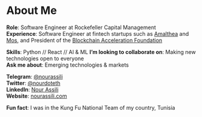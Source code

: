 # About Me

**Role**: Software Engineer at Rockefeller Capital Management  
**Experience**: Software Engineer at fintech startups such as [Amalthea](https://amaltheafs.com/) and [Mos](https://mos.com/), and President of the [Blockchain Acceleration Foundation ](https://www.blockchainacceleration.org/) 

**Skills**: Python // React // AI & ML
**I’m looking to collaborate on**: Making new technologies open to everyone   
**Ask me about**: Emerging technologies & markets

**Telegram**: [@nourassili](https://t.me/nourassili)  
**Twitter**: [@nourdoteth](https://twitter.com/nourdoteth)  
**LinkedIn**: [Nour Assili](https://www.linkedin.com/in/nour-assili-058916149/)  
**Website**: [nourassili.com](https://nourassili.com)  

**Fun fact**: I was in the Kung Fu National Team of my country, Tunisia
